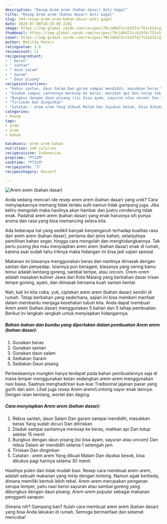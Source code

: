```yaml
---
description: "Resep Arem arem (bahan dasar) Anti Gagal"
title: "Resep Arem arem (bahan dasar) Anti Gagal"
slug: 244-resep-arem-arem-bahan-dasar-anti-gagal
date: 2020-07-08T18:18:09.210Z
image: https://img-global.cpcdn.com/recipes/70c1d6d72ccb15f4/751x532cq70/arem-arem-bahan-dasar-foto-resep-utama.jpg
thumbnail: https://img-global.cpcdn.com/recipes/70c1d6d72ccb15f4/751x532cq70/arem-arem-bahan-dasar-foto-resep-utama.jpg
cover: https://img-global.cpcdn.com/recipes/70c1d6d72ccb15f4/751x532cq70/arem-arem-bahan-dasar-foto-resep-utama.jpg
author: Matilda Peters
ratingvalue: 3.8
reviewcount: 11
recipeingredient:
- " beras"
- " santan"
- " daun salam"
- " Garam"
- " Daun pisang"
recipeinstructions:
- "Rebus santan, daun Salam Dan garam sampai mendidih, masukkan beras Yang sudah dicuci Dan ditiriskan"
- "Diaduk sampai santannya meresap ke beras, matikan api Dan tutup sekitar 15 menit"
- "Bungkus dengan daun pisang (isi bisa ayam, sayuran atau oncom) Dan rebus Dalam air mendidih selama 1 setengah jam."
- "Tiriskan Dan dinginkan"
- "Catatan : arem arem Yang dibuat Malam Dan dipakai besok, bisa dikukus pagi harinya selama 30 menit."
categories:
- Resep
tags:
- arem
- arem
- bahan

katakunci: arem arem bahan 
nutrition: 249 calories
recipecuisine: Indonesian
preptime: "PT32M"
cooktime: "PT31M"
recipeyield: "3"
recipecategory: Dessert

---
```



![Arem arem (bahan dasar)](https://img-global.cpcdn.com/recipes/70c1d6d72ccb15f4/751x532cq70/arem-arem-bahan-dasar-foto-resep-utama.jpg)

Anda sedang mencari ide resep arem arem (bahan dasar) yang unik? Cara menyiapkannya memang tidak terlalu sulit namun tidak gampang juga. Jika keliru mengolah maka hasilnya akan hambar dan justru cenderung tidak enak. Padahal arem arem (bahan dasar) yang enak harusnya sih punya aroma dan rasa yang bisa memancing selera kita.

Ada beberapa hal yang sedikit banyak berpengaruh terhadap kualitas rasa dari arem arem (bahan dasar), pertama dari jenis bahan, selanjutnya pemilihan bahan segar, hingga cara mengolah dan menghidangkannya. Tak perlu pusing jika mau menyiapkan arem arem (bahan dasar) enak di rumah, karena asal sudah tahu triknya maka hidangan ini bisa jadi sajian spesial.

Makanan ini biasanya menggunakan beras dan nantinya dimasak dengan santan dan penyedap. Isiannya pun beragam, biasanya yang sering kamu temui adalah kentang goreng, sambal tempe, atau oncom. Orem-orem adalah masakan kuliner Jawa dari Kota Malang yang berbahan dasar irisan tempe goreng, ayam, dan dimasak bersama kuah santan kental.


Nah, kali ini kita coba, yuk, ciptakan arem arem (bahan dasar) sendiri di rumah. Tetap berbahan yang sederhana, sajian ini bisa memberi manfaat dalam membantu menjaga kesehatan tubuh kita. Anda dapat membuat Arem arem (bahan dasar) menggunakan 5 bahan dan 5 tahap pembuatan. Berikut ini langkah-langkah untuk menyiapkan hidangannya.

<!--inarticleads1-->

##### Bahan-bahan dan bumbu yang diperlukan dalam pembuatan Arem arem (bahan dasar):

1. Gunakan  beras
1. Gunakan  santan
1. Gunakan  daun salam
1. Sediakan  Garam
1. Sediakan  Daun pisang


Perbedaannya mungkin hanya terdapat pada bahan pembuatannya saja di mana lemper menggunakan ketan sedangkan arem-arem menggunakan nasi biasa. Saatnya menghadirkan kue-kue Tradisional jajanan pasar yang gurih dan asin. Lihat juga resep Arem-arem/Lontong sayur enak lainnya. Dengan isian kentang, wortel dan daging. 

<!--inarticleads2-->

##### Cara menyiapkan Arem arem (bahan dasar):

1. Rebus santan, daun Salam Dan garam sampai mendidih, masukkan beras Yang sudah dicuci Dan ditiriskan
1. Diaduk sampai santannya meresap ke beras, matikan api Dan tutup sekitar 15 menit
1. Bungkus dengan daun pisang (isi bisa ayam, sayuran atau oncom) Dan rebus Dalam air mendidih selama 1 setengah jam.
1. Tiriskan Dan dinginkan
1. Catatan : arem arem Yang dibuat Malam Dan dipakai besok, bisa dikukus pagi harinya selama 30 menit.


Hasilnya pulen dan tidak mudah basi. Resep cara membuat arem-arem, adalah sebuah makanan yang mirip dengan lontong. Namun agak berbeda, dimana memiliki bentuk lebih tebal. Arem-arem merupakan penganan serupa lemper, yaitu nasi berisi sayuran atau sambal goreng yang dibungkus dengan daun pisang. Arem-arem popular sebagai makanan pengganti sarapan. 

Gimana nih? Gampang kan? Itulah cara membuat arem arem (bahan dasar) yang bisa Anda lakukan di rumah. Semoga bermanfaat dan selamat mencoba!
